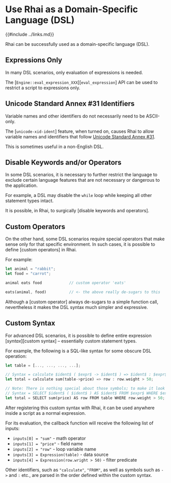 Use Rhai as a Domain-Specific Language (DSL)
===========================================

{{#include ../links.md}}

Rhai can be successfully used as a domain-specific language (DSL).


Expressions Only
----------------

In many DSL scenarios, only evaluation of expressions is needed.

The [`Engine::eval_expression_XXX`][`eval_expression`] API can be used to restrict
a script to expressions only.


Unicode Standard Annex #31 Identifiers
-------------------------------------

Variable names and other identifiers do not necessarily need to be ASCII-only.

The [`unicode-xid-ident`] feature, when turned on, causes Rhai to allow variable names and identifiers
that follow [Unicode Standard Annex #31](http://www.unicode.org/reports/tr31/).

This is sometimes useful in a non-English DSL.


Disable Keywords and/or Operators
--------------------------------

In some DSL scenarios, it is necessary to further restrict the language to exclude certain
language features that are not necessary or dangerous to the application.

For example, a DSL may disable the `while` loop while keeping all other statement types intact.

It is possible, in Rhai, to surgically [disable keywords and operators].


Custom Operators
----------------

On the other hand, some DSL scenarios require special operators that make sense only for
that specific environment.  In such cases, it is possible to define [custom operators] in Rhai.

For example:

```rust
let animal = "rabbit";
let food = "carrot";

animal eats food            // custom operator 'eats'

eats(animal, food)          // <- the above really de-sugars to this
```

Although a [custom operator] always de-sugars to a simple function call,
nevertheless it makes the DSL syntax much simpler and expressive.


Custom Syntax
-------------

For advanced DSL scenarios, it is possible to define entire expression [_syntax_][custom syntax] &ndash;
essentially custom statement types.

For example, the following is a SQL-like syntax for some obscure DSL operation:

```rust
let table = [..., ..., ..., ...];

// Syntax = calculate $ident$ ( $expr$ -> $ident$ ) => $ident$ : $expr$
let total = calculate sum(table->price) => row : row.weight > 50;

// Note: There is nothing special about those symbols; to make it look exactly like SQL:
// Syntax = SELECT $ident$ ( $ident$ ) AS $ident$ FROM $expr$ WHERE $expr$
let total = SELECT sum(price) AS row FROM table WHERE row.weight > 50;
```

After registering this custom syntax with Rhai, it can be used anywhere inside a script as
a normal expression.

For its evaluation, the callback function will receive the following list of inputs:

* `inputs[0] = "sum"` - math operator
* `inputs[1] = "price"` - field name
* `inputs[2] = "row"` - loop variable name
* `inputs[3] = Expression(table)` - data source
* `inputs[4] = Expression(row.wright > 50)` - filter predicate

Other identifiers, such as `"calculate"`, `"FROM"`, as well as symbols such as `->` and `:` etc.,
are parsed in the order defined within the custom syntax.
